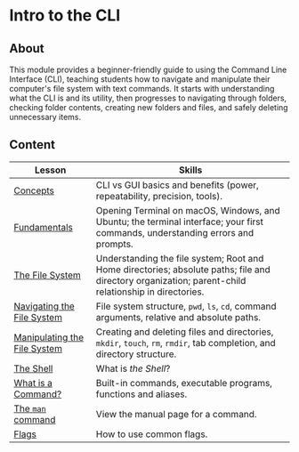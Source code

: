 <h1>
  <span class="prefix"></span>
  <span class="headline">Intro to the CLI</span>
</h1>

## About

This module provides a beginner-friendly guide to using the Command Line Interface (CLI), teaching students how to navigate and manipulate their computer's file system with text commands. It starts with understanding what the CLI is and its utility, then progresses to navigating through folders, checking folder contents, creating new folders and files, and safely deleting unnecessary items.

## Content

| Lesson                                                                   | Skills                                                                                                                                               |
| ------------------------------------------------------------------------ | ---------------------------------------------------------------------------------------------------------------------------------------------------- |
| [Concepts](./concepts/README.md)                                         | CLI vs GUI basics and benefits (power, repeatability, precision, tools).                                                                             |
| [Fundamentals](./fundamentals/README.md)                                 | Opening Terminal on macOS, Windows, and Ubuntu; the terminal interface; your first commands, understanding errors and prompts.                       |
| [The File System](./the-file-system/README.md)                           | Understanding the file system; Root and Home directories; absolute paths; file and directory organization; parent-child relationship in directories. |
| [Navigating the File System](./navigating-the-file-system/README.md)     | File system structure, `pwd`, `ls`, `cd`, command arguments, relative and absolute paths.                                                            |
| [Manipulating the File System](./manipulating-the-file-system/README.md) | Creating and deleting files and directories, `mkdir`, `touch`, `rm`, `rmdir`, tab completion, and directory structure.                               |
| [The Shell](./the-shell/README.md)                                       | What is _the Shell_?                                                                                                                                 |
| [What is a Command?](./what-is-a-command/README.md)                      | Built-in commands, executable programs, functions and aliases.                                                                                       |
| [The `man` command](./the-man-command/README.md)                         | View the manual page for a command.                                                                                                                  |
| [Flags](./flags/README.md)                                               | How to use common flags.                                                                                                                             |
